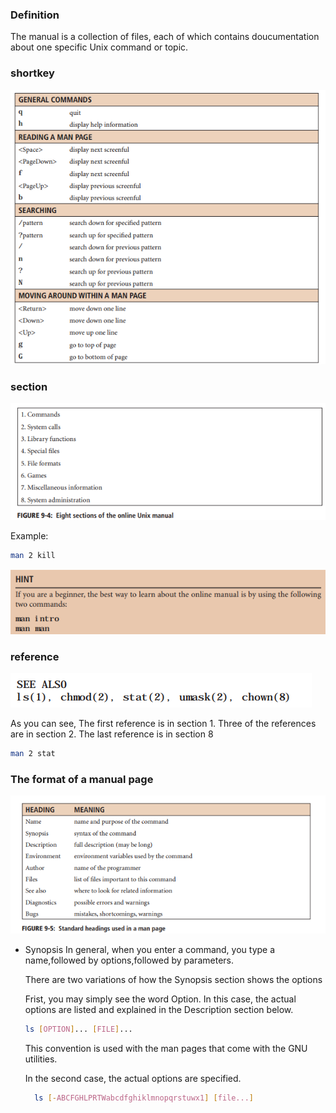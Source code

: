 
### Definition
The manual is a collection of files, each of which contains doucumentation about one specific Unix command or topic.
### shortkey
![](https://raw.githubusercontent.com/fray-hao/images/master/20190320142736.png)

### section
![](https://raw.githubusercontent.com/fray-hao/images/master/20190321074843.png)

Example:
```bash
man 2 kill 
```

![](https://raw.githubusercontent.com/fray-hao/images/master/20190321075108.png)

###  reference
![](https://raw.githubusercontent.com/fray-hao/images/master/20190321075421.png)

As you can see, The first reference is in section 1. Three of the references are in section 2. The last reference is in section 8
```bash
man 2 stat
```
###  The format of a manual page
![](https://raw.githubusercontent.com/fray-hao/images/master/20190321080855.png)

- Synopsis
  In general, when you enter a command, you type a name,followed by options,followed by parameters.

  There are two variations of how the Synopsis section shows the options

  Frist, you may simply see the word Option. In this case, the actual options are listed and explained in the Description section below.
    ```bash
    ls [OPTION]... [FILE]...
    ```
  This convention is used with the man pages that come with the GNU utilities.
  
  In the second case, the actual options are specified.
  ```bash
    ls [-ABCFGHLPRTWabcdfghiklmnopqrstuwx1] [file...]
  ```  
